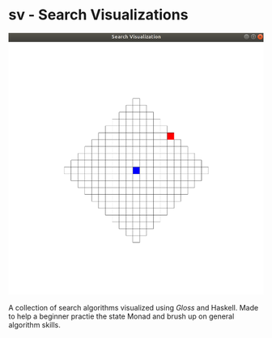 # sv - Search Visualizations

![BFS](./bfs.png)

A collection of search algorithms visualized using *Gloss* and Haskell. Made to help a beginner practie the state Monad and brush up on general algorithm skills. 
